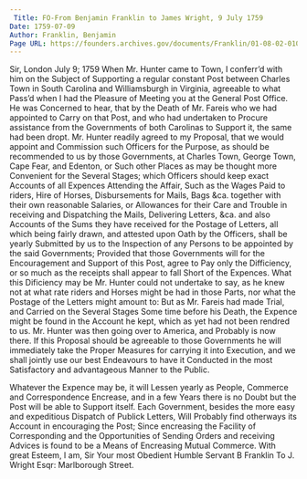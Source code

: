 ```yaml
---
 Title: FO-From Benjamin Franklin to James Wright, 9 July 1759
Date: 1759-07-09
Author: Franklin, Benjamin
Page URL: https://founders.archives.gov/documents/Franklin/01-08-02-0105
---
```


Sir,
London July 9; 1759
When Mr. Hunter came to Town, I conferr’d with him on the Subject of Supporting a regular constant Post between Charles Town in South Carolina and Williamsburgh in Virginia, agreeable to what Pass’d when I had the Pleasure of Meeting you at the General Post Office. He was Concerned to hear, that by the Death of Mr. Fareis who we had appointed to Carry on that Post, and who had undertaken to Procure assistance from the Governments of both Carolinas to Support it, the same had been dropt. Mr. Hunter readily agreed to my Proposal, that we would appoint and Commission such Officers for the Purpose, as should be recommended to us by those Governments, at Charles Town, George Town, Cape Fear, and Edenton, or Such other Places as may be thought more Convenient for the Several Stages; which Officers should keep exact Accounts of all Expences Attending the Affair, Such as the Wages Paid to riders, Hire of Horses, Disbursements for Mails, Bags &ca. together with their own reasonable Salaries, or Allowances for their Care and Trouble in receiving and Dispatching the Mails, Delivering Letters, &ca. and also Accounts of the Sums they have received for the Postage of Letters, all which being fairly drawn, and attested upon Oath by the Officers, shall be yearly Submitted by us to the Inspection of any Persons to be appointed by the said Governments; Provided that those Governments will for the Encouragement and Support of this Post, agree to Pay only the Difficiency, or so much as the receipts shall appear to fall Short of the Expences.
What this Dificiency may be Mr. Hunter could not undertake to say, as he knew not at what rate riders and Horses might be had in those Parts, nor what the Postage of the Letters might amount to: But as Mr. Fareis had made Trial, and Carried on the Several Stages Some time before his Death, the Expence might be found in the Account he kept, which as yet had not been rendred to us.
Mr. Hunter was then going over to America, and Probably is now there. If this Proposal should be agreeable to those Governments he will immediately take the Proper Measures for carrying it into Execution, and we shall jointly use our best Endeavours to have it Conducted in the most Satisfactory and advantageous Manner to the Public.

Whatever the Expence may be, it will Lessen yearly as People, Commerce and Correspondence Encrease, and in a few Years there is no Doubt but the Post will be able to Support itself. Each Government, besides the more easy and expeditious Dispatch of Publick Letters, Will Probably find otherways its Account in encouraging the Post; Since encreasing the Facility of Corresponding and the Opportunities of Sending Orders and receiving Advices is found to be a Means of Encreasing Mutual Commerce. With great Esteem, I am, Sir Your most Obedient Humble Servant
B Franklin
To J. Wright Esqr: Marlborough Street.


